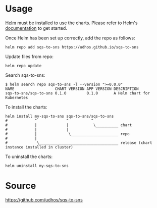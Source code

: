 # Usage

[Helm](https://helm.sh) must be installed to use the charts.  Please refer to
Helm's [documentation](https://helm.sh/docs) to get started.

Once Helm has been set up correctly, add the repo as follows:

    helm repo add sqs-to-sns https://udhos.github.io/sqs-to-sns

Update files from repo:

    helm repo update

Search sqs-to-sns:

    $ helm search repo sqs-to-sns -l --version ">=0.0.0"
    NAME                  CHART VERSION	APP VERSION	DESCRIPTION                
    sqs-to-sns/sqs-to-sns 0.1.0        	0.1.0      	A Helm chart for Kubernetes

To install the charts:

    helm install my-sqs-to-sns sqs-to-sns/sqs-to-sns
    #            ^             ^          ^
    #            |             |           \__________ chart
    #            |             |
    #            |              \_____________________ repo
    #            |
    #             \___________________________________ release (chart instance installed in cluster)

To uninstall the charts:

    helm uninstall my-sqs-to-sns

# Source

<https://github.com/udhos/sqs-to-sns>
